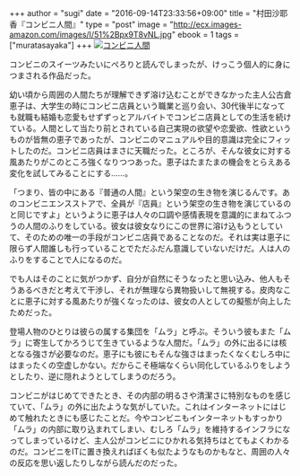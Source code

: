 +++
author = "sugi"
date = "2016-09-14T23:33:56+09:00"
title = "村田沙耶香『コンビニ人間』"
type = "post"
image = "http://ecx.images-amazon.com/images/I/51%2Bpx9T8vNL.jpg"
ebook = 1
tags = ["muratasayaka"]
+++
<a href="http://www.amazon.co.jp/exec/obidos/ASIN/4163906185/chezsugi-22/ref=nosim/" name="amazletlink" target="_blank"><img src="http://ecx.images-amazon.com/images/I/51%2Bpx9T8vNL.jpg" alt="コンビニ人間" class="alignleft"  /></a>

コンビニのスイーツみたいにぺろりと読んでしまったが、けっこう個人的に身につまされる作品だった。

幼い頃から周囲の人間たちが理解できず溶け込むことができなかった主人公古倉恵子は、大学生の時にコンビニ店員という職業と巡り会い、30代後半になっても就職も結婚も恋愛もせずずっとアルバイトでコンビニ店員としての生活を続けている。人間として当たり前とされている自己実現の欲望や恋愛欲、性欲というものが皆無の恵子であったが、コンビニのマニュアルや目的意識は完全にフィットしたのだ。コンビニ店員はまさに天職だった。ところが、そんな彼女に対する風あたりがこのところ強くなりつつあった。恵子はたまたまの機会をとらえある変化を試してみることにする……。

「つまり、皆の中にある『普通の人間』という架空の生き物を演じるんです。あのコンビニエンスストアで、全員が『店員』という架空の生き物を演じているのと同じですよ」というように恵子は人々の口調や感情表現を意識的にまねてふつうの人間のふりをしている。彼女は彼女なりにこの世界に溶け込もうとしていて、そのための唯一の手段がコンビニ店員であることなのだ。それは実は恵子に限らず人間誰しも行っていることでただふだん意識していないだけだ。人は人のふりをすることで人になるのだ。

でも人はそのことに気がつかず、自分が自然にそうなったと思い込み、他人もそうあるべきだと考えて干渉し、それが無理なら異物扱いして無視する。皮肉なことに恵子に対する風あたりが強くなったのは、彼女の人としての擬態が向上したためだった。

登場人物のひとりは彼らの属する集団を「ムラ」と呼ぶ。そういう彼もまた「ムラ」に寄生してかろうじて生きているような人間だ。「ムラ」の外に出るには核となる強さが必要なのだ。恵子にも彼にもそんな強さはまったくなくむしろ中にはまったくの空虚しかない。だからこそ極端なくらい同化しているふりをしようとしたり、逆に隠れようとしてしまうのだろう。

コンビニがはじめてできたとき、その内部の明るさや清潔さに特別なものを感じていて、「ムラ」の外に出たような気がしていた。これはインターネットにはじめて触れたときにも感じたことだ。今やコンビニもインターネットもすっかり「ムラ」の内部に取り込まれてしまい、むしろ「ムラ」を維持するインフラになってしまっているけど、主人公がコンビニにひかれる気持ちはとてもよくわかるのだ。コンビニをITに置き換えればぼくも似たようなものかもなと、周囲の人々の反応を思い返したりしながら読んだのだった。
